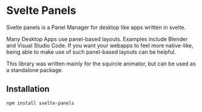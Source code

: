 # Svelte Panels
Svelte panels is a Panel Manager for desktop like apps written in svelte. 

Many Desktop Apps use panel-based layouts. Examples include Blender and Visual Studio Code. If you want your webapps to feel more native-like, being able to make use of such panel-based layouts can be helpful.

This library was written mainly for the squircle animator, but can be used as a standalone package.

## Installation
```bash
npm install svelte-panels
```